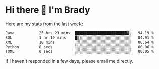 # Hi there 👋 I'm Brady

Here are my stats from the last week:
<!--START_SECTION:waka-->

```txt
Java           25 hrs 23 mins  ███████████████████████▓░   94.19 %
SQL            1 hr 19 mins    █▒░░░░░░░░░░░░░░░░░░░░░░░   04.91 %
XML            10 mins         ░░░░░░░░░░░░░░░░░░░░░░░░░   00.64 %
Python         0 secs          ░░░░░░░░░░░░░░░░░░░░░░░░░   00.06 %
TOML           0 secs          ░░░░░░░░░░░░░░░░░░░░░░░░░   00.05 %
```

<!--END_SECTION:waka-->

If I haven't responded in a few days, please email me directly. 
